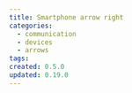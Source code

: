 ```yaml
---
title: Smartphone arrow right
categories:
  - communication
  - devices
  - arrows
tags:
created: 0.5.0
updated: 0.19.0
---
```

